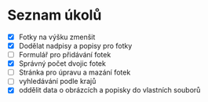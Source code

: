 # Seznam úkolů
- [x] Fotky na výšku zmenšit
- [x] Dodělat nadpisy a popisy pro fotky
- [ ] Formulář pro přidávání fotek
- [x] Správný počet dvojic fotek
- [ ] Stránka pro úpravu a mazání fotek
- [ ] vyhledávání podle krajů
- [x] oddělit data o obrázcích a popisky do vlastních souborů
